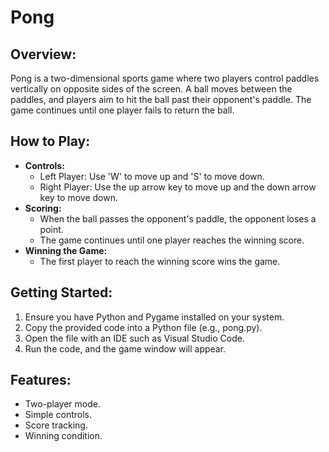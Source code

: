 # Pong

## Overview:
Pong is a two-dimensional sports game where two players control paddles vertically on opposite sides of the screen. A ball moves between the paddles, and players aim to hit the ball past their opponent's paddle. The game continues until one player fails to return the ball.

## How to Play:
- **Controls:**
  - Left Player: Use 'W' to move up and 'S' to move down.
  - Right Player: Use the up arrow key to move up and the down arrow key to move down.
- **Scoring:**
  - When the ball passes the opponent's paddle, the opponent loses a point.
  - The game continues until one player reaches the winning score.
- **Winning the Game:**
  - The first player to reach the winning score wins the game.

## Getting Started:
1. Ensure you have Python and Pygame installed on your system.
2. Copy the provided code into a Python file (e.g., pong.py).
3. Open the file with an IDE such as Visual Studio Code.
4. Run the code, and the game window will appear.

## Features:
- Two-player mode.
- Simple controls.
- Score tracking.
- Winning condition.

